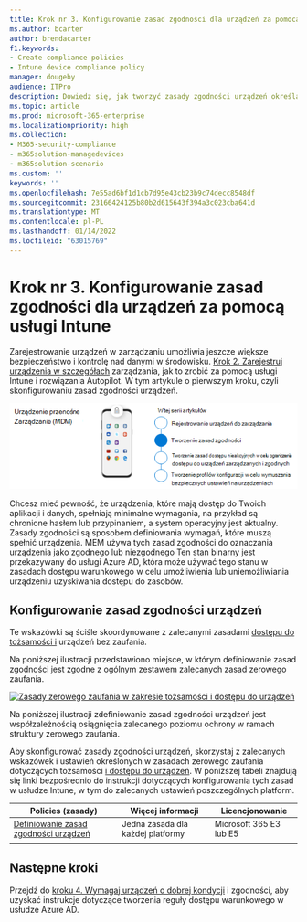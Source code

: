 ```yaml
---
title: Krok nr 3. Konfigurowanie zasad zgodności dla urządzeń za pomocą usługi Intune
ms.author: bcarter
author: brendacarter
f1.keywords:
- Create compliance policies
- Intune device compliance policy
manager: dougeby
audience: ITPro
description: Dowiedz się, jak tworzyć zasady zgodności urządzeń określające minimalne wymagania dotyczące uzyskiwania dostępu do środowiska przez urządzenie.
ms.topic: article
ms.prod: microsoft-365-enterprise
ms.localizationpriority: high
ms.collection:
- M365-security-compliance
- m365solution-managedevices
- m365solution-scenario
ms.custom: ''
keywords: ''
ms.openlocfilehash: 7e55ad6bf1d1cb7d95e43cb23b9c74decc8548df
ms.sourcegitcommit: 23166424125b80b2d615643f394a3c023cba641d
ms.translationtype: MT
ms.contentlocale: pl-PL
ms.lasthandoff: 01/14/2022
ms.locfileid: "63015769"
---
```

# <a name="step-3-set-up-compliance-policies-for-devices-with-intune"></a>Krok nr 3. Konfigurowanie zasad zgodności dla urządzeń za pomocą usługi Intune

Zarejestrowanie urządzeń w zarządzaniu umożliwia jeszcze większe bezpieczeństwo i kontrolę nad danymi w środowisku. [Krok 2. Zarejestruj urządzenia w szczegółach](manage-devices-with-intune-enroll.md) zarządzania, jak to zrobić za pomocą usługi Intune i rozwiązania Autopilot. W tym artykule o pierwszym kroku, czyli skonfigurowaniu zasad zgodności urządzeń. 

![Kroki zarządzania urządzeniami](../media/devices/intune-mdm-step-2.png#lightbox)

Chcesz mieć pewność, że urządzenia, które mają dostęp do Twoich aplikacji i danych, spełniają minimalne wymagania, na przykład są chronione hasłem lub przypinaniem, a system operacyjny jest aktualny. Zasady zgodności są sposobem definiowania wymagań, które muszą spełnić urządzenia. MEM używa tych zasad zgodności do oznaczania urządzenia jako zgodnego lub niezgodnego Ten stan binarny jest przekazywany do usługi Azure AD, która może używać tego stanu w zasadach dostępu warunkowego w celu umożliwienia lub uniemożliwiania urządzeniu uzyskiwania dostępu do zasobów. 

## <a name="configuring-device-compliance-policies"></a>Konfigurowanie zasad zgodności urządzeń

Te wskazówki są ściśle skoordynowane z zalecanymi zasadami [dostępu do tożsamości i](../security/office-365-security/microsoft-365-policies-configurations.md) urządzeń bez zaufania.

Na poniższej ilustracji przedstawiono miejsce, w którym definiowanie zasad zgodności jest zgodne z ogólnym zestawem zalecanych zasad zerowego zaufania. 

[![Zasady zerowego zaufania w zakresie tożsamości i dostępu do urządzeń](../media/devices/identity-device-define-compliance.png#lightbox)](https://github.com/MicrosoftDocs/microsoft-365-docs/raw/public/microsoft-365/media/devices/identity-device-define-compliance.png)

Na poniższej ilustracji zdefiniowanie zasad zgodności urządzeń jest współzależnością osiągnięcia zalecanego poziomu ochrony w ramach struktury zerowego zaufania. 

Aby skonfigurować zasady zgodności urządzeń, skorzystaj z zalecanych wskazówek i ustawień określonych w zasadach zerowego zaufania dotyczących tożsamości [i dostępu do urządzeń](../security/office-365-security/microsoft-365-policies-configurations.md). W poniższej tabeli znajdują się linki bezpośrednio do instrukcji dotyczących konfigurowania tych zasad w usłudze Intune, w tym do zalecanych ustawień poszczególnych platform.


|Policies (zasady) |Więcej informacji  |Licencjonowanie |
|---------|---------|---------|
|[Definiowanie zasad zgodności urządzeń ](../security/office-365-security/identity-access-policies.md#define-device-compliance-policies)   |  Jedna zasada dla każdej platformy       |  Microsoft 365 E3 lub E5       |
|  |         |         |

## <a name="next-steps"></a>Następne kroki

Przejdź do [kroku 4. Wymagaj urządzeń o dobrej kondycji](manage-devices-with-intune-require-compliance.md) i zgodności, aby uzyskać instrukcje dotyczące tworzenia reguły dostępu warunkowego w usłudze Azure AD.